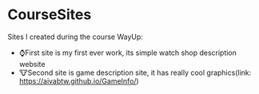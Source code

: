 # CourseSites
Sites I created during the course WayUp:
- ⌚First site is my first ever work, its simple watch shop description website
- 🐮Second site is game description site, it has really cool graphics(link: https://aivabtw.github.io/GameInfo/)
